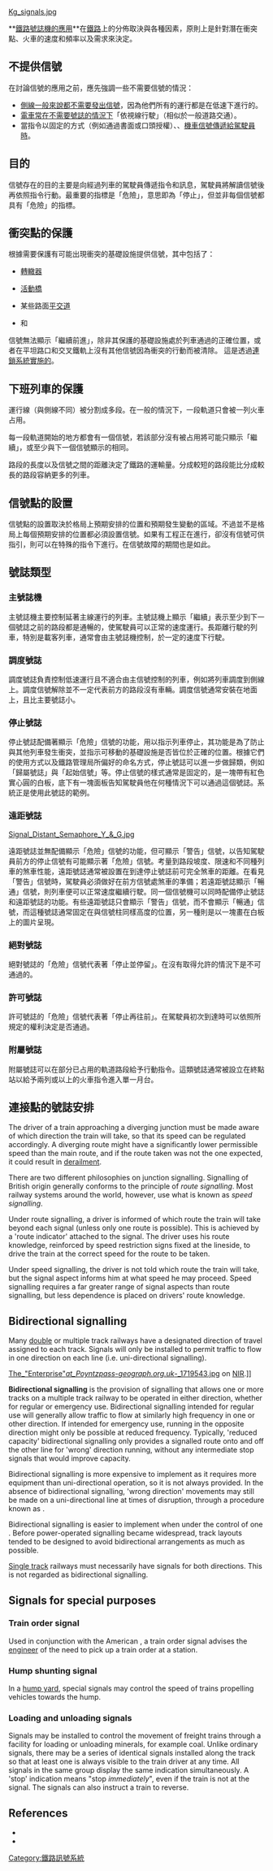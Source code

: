 [Kg_signals.jpg](https://zh.wikipedia.org/wiki/File:Kg_signals.jpg "fig:Kg_signals.jpg")

**[鐵路號誌機的應用](../Page/铁路信号机.md "wikilink")**在[鐵路](../Page/鐵路.md "wikilink")上的分佈取決與各種因素，原則上是針對潛在衝突點、火車的速度和頻率以及需求來決定。

## 不提供信號

在討論信號的應用之前，應先強調一些不需要信號的情況：

  - [側線一般來說都不需要發出信號](https://zh.wikipedia.org/wiki/侧线_\(铁路\) "wikilink")，因為他們所有的運行都是在低速下進行的。
  - [電車常在不需要號誌的情況下](../Page/有軌電車.md "wikilink")「依視線行駛」（相似於一般道路交通）。
  - 當指令以固定的方式（例如通過書面或口頭授權）、、[機車信號傳遞給駕駛員時](../Page/机车信号.md "wikilink")。

## 目的

信號存在的目的主要是向經過列車的駕駛員傳遞指令和訊息，駕駛員將解讀信號後再依照指令行動。最重要的指標是「危險」，意思即為「停止」，但並非每個信號都具有「危險」的指標。

## 衝突點的保護

根據需要保護有可能出現衝突的基礎設施提供信號，其中包括了：

  - [轉轍器](../Page/轉轍器.md "wikilink")

  - [活動橋](https://zh.wikipedia.org/wiki/活動橋 "wikilink")

  - 某些路面[平交道](../Page/平交道.md "wikilink")

  - 和

信號無法顯示「繼續前進」，除非其保護的基礎設施處於列車通過的正確位置，或者在平坦路口和交叉鐵軌上沒有其他信號因為衝突的行動而被清除。 這是透過[連鎖系統實施的](https://zh.wikipedia.org/wiki/联锁 "wikilink")。

## 下班列車的保護

運行線（與側線不同）被分割成多段。在一般的情況下，一段軌道只會被一列火車占用。

每一段軌道開始的地方都會有一個信號，若該部分沒有被占用將可能只顯示「繼續」，或至少與下一個信號顯示的相同。

路段的長度以及信號之間的距離決定了鐵路的運輸量。分成較短的路段能比分成較長的路段容納更多的列車。

## 信號點的設置

信號點的設置取決於格局上預期安排的位置和預期發生變動的區域。不過並不是格局上每個預期安排的位置都必須設置信號。如果有工程正在進行，卻沒有信號可供指引，則可以在特殊的指令下進行。在信號故障的期間也是如此。

## 號誌類型

### 主號誌機

主號誌機主要控制延著主線運行的列車。主號誌機上顯示「繼續」表示至少到下一個號誌之前的路段都是通暢的，使駕駛員可以正常的速度運行。長距離行駛的列車，特別是載客列車，通常會由主號誌機控制，於一定的速度下行駛。

### 調度號誌

調度號誌負責控制低速運行且不適合由主信號控制的列車，例如將列車調度到側線上。調度信號解除並不一定代表前方的路段沒有車輛。調度信號通常安裝在地面上，且比主要號誌小。

### 停止號誌

停止號誌配備著顯示「危險」信號的功能，用以指示列車停止，其功能是為了防止與其他列車發生衝突，並指示可移動的基礎設施是否皆位於正確的位置。根據它們的使用方式以及鐵路管理局所偏好的命名方式，停止號誌可以進一步做歸類，例如「歸屬號誌」與「起始信號」等。停止信號的樣式通常是固定的，是一塊帶有紅色實心圓的白板，底下有一塊面板告知駕駛員他在何種情況下可以通過這個號誌。系統正是使用此號誌的範例。

### 遠距號誌

[Signal_Distant_Semaphore_Y_&_G.jpg](https://zh.wikipedia.org/wiki/File:Signal_Distant_Semaphore_Y_&_G.jpg "fig:Signal_Distant_Semaphore_Y_&_G.jpg")

遠距號誌並無配備顯示「危險」信號的功能，但可顯示「警告」信號，以告知駕駛員前方的停止信號有可能顯示著「危險」信號。考量到路段坡度、限速和不同種列車的煞車性能，遠距號誌通常被設置在到達停止號誌前可完全煞車的距離。在看見「警告」信號時，駕駛員必須做好在前方信號處煞車的準備；若遠距號誌顯示「暢通」信號，則列車便可以正常速度繼續行駛。同一個信號機可以同時配備停止號誌和遠距號誌的功能。有些遠距號誌只會顯示「警告」信號，而不會顯示「暢通」信號，而這種號誌通常固定在與信號柱同樣高度的位置，另一種則是以一塊畫在白板上的圖片呈現。

### 絕對號誌

絕對號誌的「危險」信號代表著「停止並停留」。在沒有取得允許的情況下是不可通過的。

### 許可號誌

許可號誌的「危險」信號代表著「停止再往前」。在駕駛員初次到達時可以依照所規定的權利決定是否通過。

### 附屬號誌

附屬號誌可以在部分已占用的軌道路段給予行動指令。這類號誌通常被設立在終點站以給予兩列或以上的火車指令進入單一月台。

## 連接點的號誌安排

The driver of a train approaching a diverging junction must be made aware of which direction the train will take, so that its speed can be regulated accordingly. A diverging route might have a significantly lower permissible speed than the main route, and if the route taken was not the one expected, it could result in [derailment](https://zh.wikipedia.org/wiki/脫軌 "wikilink").

There are two different philosophies on junction signalling. Signalling of British origin generally conforms to the principle of *route signalling*. Most railway systems around the world, however, use what is known as *speed signalling*.

Under route signalling, a driver is informed of which route the train will take beyond each signal (unless only one route is possible). This is achieved by a 'route indicator' attached to the signal. The driver uses his route knowledge, reinforced by speed restriction signs fixed at the lineside, to drive the train at the correct speed for the route to be taken.

Under speed signalling, the driver is not told which route the train will take, but the signal aspect informs him at what speed he may proceed. Speed signalling requires a far greater range of signal aspects than route signalling, but less dependence is placed on drivers' route knowledge.

## Bidirectional signalling

Many [double](https://zh.wikipedia.org/wiki/复线铁路 "wikilink") or multiple track railways have a designated direction of travel assigned to each track. Signals will only be installed to permit traffic to flow in one direction on each line (i.e. uni-directional signalling).

[The_"Enterprise"_at_Poyntzpass_-_geograph.org.uk_-_1719543.jpg](https://zh.wikipedia.org/wiki/File:The_"Enterprise"_at_Poyntzpass_-_geograph.org.uk_-_1719543.jpg "fig:The_\"Enterprise\"_at_Poyntzpass_-_geograph.org.uk_-_1719543.jpg") on [NIR](../Page/北愛爾蘭鐵路.md "wikilink").\]\]

**Bidirectional signalling** is the provision of signalling that allows one or more tracks on a multiple track railway to be operated in either direction, whether for regular or emergency use. Bidirectional signalling intended for regular use will generally allow traffic to flow at similarly high frequency in one or other direction. If intended for emergency use, running in the opposite direction might only be possible at reduced frequency. Typically, 'reduced capacity' bidirectional signalling only provides a signalled route onto and off the other line for 'wrong' direction running, without any intermediate stop signals that would improve capacity.

Bidirectional signalling is more expensive to implement as it requires more equipment than uni-directional operation, so it is not always provided. In the absence of bidirectional signalling, 'wrong direction' movements may still be made on a uni-directional line at times of disruption, through a procedure known as .

Bidirectional signalling is easier to implement when under the control of one . Before power-operated signalling became widespread, track layouts tended to be designed to avoid bidirectional arrangements as much as possible.

[Single track](../Page/單線鐵路.md "wikilink") railways must necessarily have signals for both directions. This is not regarded as bidirectional signalling.

## Signals for special purposes

### Train order signal

Used in conjunction with the American , a train order signal advises the [engineer](../Page/列車駕駛.md "wikilink") of the need to pick up a train order at a station.

### Hump shunting signal

In a [hump yard](../Page/編組場.md "wikilink"), special signals may control the speed of trains propelling vehicles towards the hump.

### Loading and unloading signals

Signals may be installed to control the movement of freight trains through a facility for loading or unloading minerals, for example coal. Unlike ordinary signals, there may be a series of identical signals installed along the track so that at least one is always visible to the train driver at any time. All signals in the same group display the same indication simultaneously. A 'stop' indication means "stop *immediately*", even if the train is not at the signal. The signals can also instruct a train to reverse.

## References

  -
  -
[Category:鐵路訊號系統](https://zh.wikipedia.org/wiki/Category:鐵路訊號系統 "wikilink")